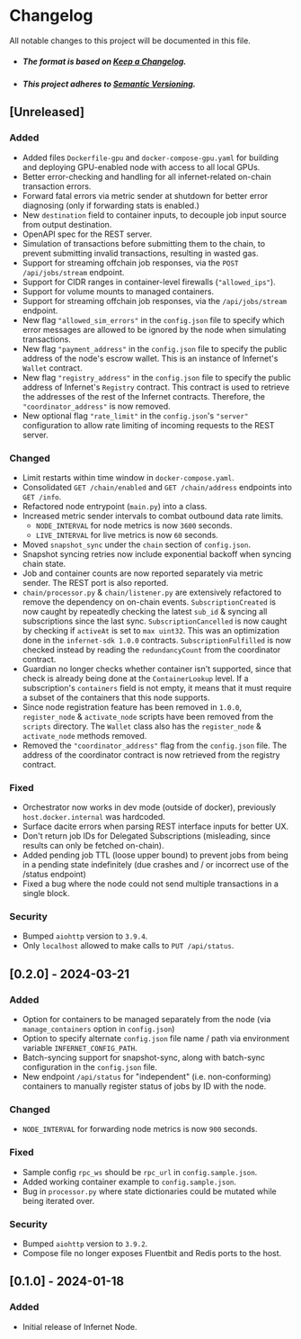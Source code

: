 # Changelog

All notable changes to this project will be documented in this file.

- ##### The format is based on [Keep a Changelog](https://keepachangelog.com/en/1.0.0/).
- ##### This project adheres to [Semantic Versioning](https://semver.org/spec/v2.0.0.html).

## [Unreleased]

### Added
- Added files `Dockerfile-gpu` and `docker-compose-gpu.yaml` for building and deploying GPU-enabled node with access to all local GPUs.
- Better error-checking and handling for all infernet-related on-chain transaction errors.
- Forward fatal errors via metric sender at shutdown for better error diagnosing (only if forwarding stats is enabled.)
- New `destination` field to container inputs, to decouple job input source from output destination.
- OpenAPI spec for the REST server.
- Simulation of transactions before submitting them to the chain, to prevent submitting invalid transactions, resulting in wasted gas.
- Support for streaming offchain job responses, via the `POST /api/jobs/stream` endpoint.
- Support for CIDR ranges in container-level firewalls (`"allowed_ips"`).
- Support for volume mounts to managed containers.
- Support for streaming offchain job responses, via the `/api/jobs/stream` endpoint.
- New flag `"allowed_sim_errors"` in the `config.json` file to specify which error messages are allowed to be ignored by the node when simulating transactions.
- New flag `"payment_address"` in the `config.json` file to specify the public address of the node's escrow wallet. This is an instance of Infernet's `Wallet` contract.
- New flag `"registry_address"` in the `config.json` file to specify the public address of Infernet's `Registry` contract. This contract is used to retrieve the addresses
  of the rest of the Infernet contracts. Therefore, the `"coordinator_address"` is now removed.
- New optional flag `"rate_limit"` in the `config.json`'s `"server"` configuration to allow rate limiting of incoming requests to the REST server.

### Changed
- Limit restarts within time window in `docker-compose.yaml`.
- Consolidated `GET /chain/enabled` and `GET /chain/address` endpoints into `GET /info`.
- Refactored node entrypoint (`main.py`) into a class.
- Increased metric sender intervals to combat outbound data rate limits.
  - `NODE_INTERVAL` for node metrics is now `3600` seconds.
  - `LIVE_INTERVAL` for live metrics is now `60` seconds.
- Moved `snapshot_sync` under the `chain` section of `config.json`.
- Snapshot syncing retries now include exponential backoff when syncing chain state.
- Job and container counts are now reported separately via metric sender. The REST port is also reported.
- `chain/processor.py` & `chain/listener.py` are extensively refactored to remove the dependency on on-chain events. `SubscriptionCreated` is now caught by repeatedly
  checking the latest `sub_id` & syncing all subscriptions since the last sync. `SubscriptionCancelled` is now caught by checking if `activeAt` is set to `max uint32`.
  This was an optimization done in the `infernet-sdk 1.0.0` contracts. `SubscriptionFulfilled` is now checked instead by reading the `redundancyCount` from the coordinator contract.
- Guardian no longer checks whether container isn't supported, since that check is already being done at the `ContainerLookup`
  level. If a subscription's `containers` field is not empty, it means that it must require a subset of the containers that this
  node supports.
- Since node registration feature has been removed in `1.0.0`, `register_node` & `activate_node` scripts have been removed from
  the `scripts` directory. The `Wallet` class also has the `register_node` & `activate_node` methods removed.
- Removed the `"coordinator_address"` flag from the `config.json` file. The address of the coordinator contract is now retrieved from the registry contract.

### Fixed
- Orchestrator now works in dev mode (outside of docker), previously `host.docker.internal` was hardcoded.
- Surface dacite errors when parsing REST interface inputs for better UX.
- Don't return job IDs for Delegated Subscriptions (misleading, since results can only be fetched on-chain).
- Added pending job TTL (loose upper bound) to prevent jobs from being in a pending state indefinitely (due crashes and / or incorrect use of the /status endpoint)
- Fixed a bug where the node could not send multiple transactions in a single block.

### Security
- Bumped `aiohttp` version to `3.9.4`.
- Only `localhost` allowed to make calls to `PUT /api/status`.

## [0.2.0] - 2024-03-21

### Added
- Option for containers to be managed separately from the node (via `manage_containers` option in `config.json`)
- Option to specify alternate `config.json` file name / path via environment variable `INFERNET_CONFIG_PATH`.
- Batch-syncing support for snapshot-sync, along with batch-sync configuration in the `config.json` file.
- New endpoint `/api/status` for "independent" (i.e. non-conforming) containers to manually register status of jobs by ID with the node.

### Changed
- `NODE_INTERVAL` for forwarding node metrics is now `900` seconds.

### Fixed
- Sample config `rpc_ws` should be `rpc_url` in `config.sample.json`.
- Added working container example to `config.sample.json`.
- Bug in `processor.py` where state dictionaries could be mutated while being iterated over.

### Security
- Bumped `aiohttp` version to `3.9.2`.
- Compose file no longer exposes Fluentbit and Redis ports to the host.

## [0.1.0] - 2024-01-18

### Added
- Initial release of Infernet Node.
